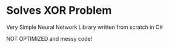 # Solves XOR Problem
Very Simple Neural Network Library written from scratch in C#

NOT OPTIMIZED and messy code!
